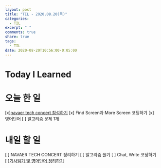```yaml
---
layout: post
title: "TIL - 2020.08.20(목)"
categories:
  - TIL
excerpt: " "
comments: true
share: true
tags:
  - TIL
date: 2020-08-20T10:56:00-0:05:00
---
```


# Today I Learned

# 오늘 한 일

[x][navaer tech concert 참석하기](https://kimmy100b.github.io/conference/2020/08/20/conference-naver/#)
[x] Find Screen과 More Screen 코딩하기
[x] 영어단어
[ ] 알고리즘 문제 1개

# 내일 할 일

[ ] NAVAER TECH CONCERT 정리하기
[ ] 알고리즘 풀기
[ ] Chat, Write 코딩하기
[ ][기사읽기 및 영어단어 정리하기](https://maraoz.com/2020/07/18/openai-gpt3/)
